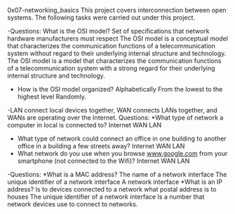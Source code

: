 0x07-networking_basics
This project covers interconnection between open systems.
The following tasks were carried out under this project.

-Questions:
What is the OSI model?
Set of specifications that network hardware manufacturers must respect
The OSI model is a conceptual model that characterizes the
communication functions of a telecommunication system without regard
to their underlying internal structure and technology.
The OSI model is a model that characterizes the communication
functions of a telecommunication system with a strong regard for
their underlying internal structure and technology.
* How is the OSI model organized?
Alphabetically
From the lowest to the highest level
Randomly.

-LAN connect local devices together, WAN connects LANs together,
and WANs are operating over the Internet.
Questions:
*What type of network a computer in local is connected to?
Internet
WAN
LAN
* What type of network could connect an office in one building to
another office in a building a few streets away?
Internet
WAN
LAN
* What network do you use when you browse www.google.com from your
smartphone (not connected to the Wifi)?
Internet
WAN
LAN

-Questions:
*What is a MAC address?
The name of a network interface
The unique identifier of a network interface
A network interface
*What is an IP address?
Is to devices connected to a network what postal address is to houses
The unique identifier of a network interface
Is a number that network devices use to connect to networks.